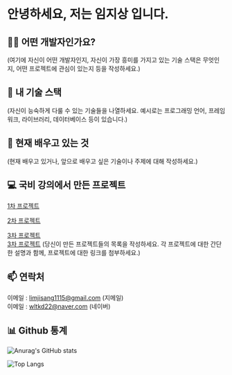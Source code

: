 <!-- ![header](https://capsule-render.vercel.app/api?type=Waving&text=TERO1115&color=random)<br> -->

# 안녕하세요, 저는 임지상 입니다.

## 👨‍💻 어떤 개발자인가요?

(여기에 자신이 어떤 개발자인지, 자신이 가장 흥미를 가지고 있는 기술 스택은 무엇인지, 어떤 프로젝트에 관심이 있는지 등을 작성하세요.)

## 🚀 내 기술 스택

(자신이 능숙하게 다룰 수 있는 기술들을 나열하세요. 예시로는 프로그래밍 언어, 프레임워크, 라이브러리, 데이터베이스 등이 있습니다.)

## 🌱 현재 배우고 있는 것

(현재 배우고 있거나, 앞으로 배우고 싶은 기술이나 주제에 대해 작성하세요.)

## 💻 국비 강의에서 만든 프로젝트

[1차 프로젝트](https://github.com/tero1115/Springboot-MyBatis-Recruitment-Project)

[2차 프로젝트](https://github.com/tero1115/Springboot-MyBatis-Recruitment-Project-V2-RestAPI)

[3차 프로젝트](https://github.com/ReadMeCorporation/user_server_ReadMe) <br>
[3차 프로젝트](https://github.com/ReadMeCorporation/admin_server_ReadMe)
(당신이 만든 프로젝트들의 목록을 작성하세요. 각 프로젝트에 대한 간단한 설명과 함께, 프로젝트에 대한 링크를 첨부하세요.)

## 📫 연락처

이메일 : [limjisang1115@gmail.com](mailto:limjisang1115@gmail.com) (지메일) <br>
이메일 : [wltkd22@naver.com](mailto:wltkd22@naver.com) (네이버)

## 📊 Github 통계

![Anurag's GitHub stats](https://github-readme-stats.vercel.app/api?username=tero1115&&show_icons=true&theme=default)

![Top Langs](https://github-readme-stats.vercel.app/api/top-langs/?username=tero1115&layout=compact)
